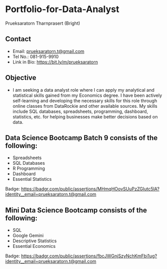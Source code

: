 # Portfolio-for-Data-Analyst
Prueksaratorn Tharnprasert (Bright)
## Contact
- Email: prueksaratorn.t@gmail.com
- Tel No.: 081-915-9910
- Link in Bio: https://bit.ly/m/prueksaratorn
## Objective
- I am seeking a data analyst role where I can apply my analytical and statistical skills gained from my Economics degree. I have been actively self-learning and developing the necessary skills for this role through online classes from DataRockie and other available sources. My skills include SQL databases, spreadsheets, programming, dashboard, statistics, etc. for helping businesses make better decisions based on data.

## Data Science Bootcamp Batch 9 consists of the following:
- Spreadsheets
- SQL Databases
- R Programming
- Dashboard
- Essential Statistics

Badge: https://badgr.com/public/assertions/MHmqHOovSUuPzZGIutc5lA?identity__email=prueksaratorn.t@gmail.com

## Mini Data Science Bootcamp consists of the following:
- SQL
- Google Gemini
- Descriptive Statistics
- Essential Economics

Badge: https://badgr.com/public/assertions/fbcJWGnjSzyNchKmFbi1ug?identity__email=prueksaratorn.t@gmail.com
